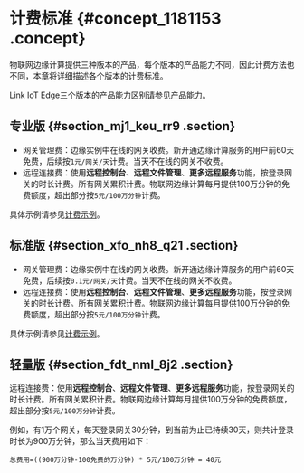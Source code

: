 # 计费标准 {#concept_1181153 .concept}

物联网边缘计算提供三种版本的产品，每个版本的产品能力不同，因此计费方法也不同，本章将详细描述各个版本的计费标准。

Link IoT Edge三个版本的产品能力区别请参见[产品能力](../../../../cn.zh-CN/产品简介/产品规格.md#section_kz5_mpm_lgb)。

## 专业版 {#section_mj1_keu_rr9 .section}

-   网关管理费：边缘实例中在线的网关收费。新开通边缘计算服务的用户前60天免费，后续按`1元/网关/天`计费。当天不在线的网关不收费。
-   远程连接费：使用**远程控制台**、**远程文件管理**、**更多远程服务**功能，按登录网关的时长计费。所有网关累积计费。物联网边缘计算每月提供100万分钟的免费额度，超出部分按`5元/100万分钟`计费。

具体示例请参见[计费示例](cn.zh-CN/产品定价/计费示例.md#)。

## 标准版 {#section_xfo_nh8_q21 .section}

-   网关管理费：边缘实例中在线的网关收费。新开通边缘计算服务的用户前60天免费，后续按`0.1元/网关/天`计费。当天不在线的网关不收费。
-   远程连接费：使用**远程控制台**、**远程文件管理**、**更多远程服务**功能，按登录网关的时长计费。所有网关累积计费。物联网边缘计算每月提供100万分钟的免费额度，超出部分按`5元/100万分钟`计费。

具体示例请参见[计费示例](cn.zh-CN/产品定价/计费示例.md#)。

## 轻量版 {#section_fdt_nml_8j2 .section}

远程连接费：使用**远程控制台**、**远程文件管理**、**更多远程服务**功能，按登录网关的时长计费。所有网关累积计费。物联网边缘计算每月提供100万分钟的免费额度，超出部分按`5元/100万分钟`计费。

例如，有1万个网关，每天登录网关30分钟，到当前为止已持续30天，则共计登录时长为900万分钟，那么当天费用如下：

``` {#screen_1sj_159_k6o .screen}
总费用=((900万分钟-100免费的万分钟) * 5元/100万分钟 = 40元
```

